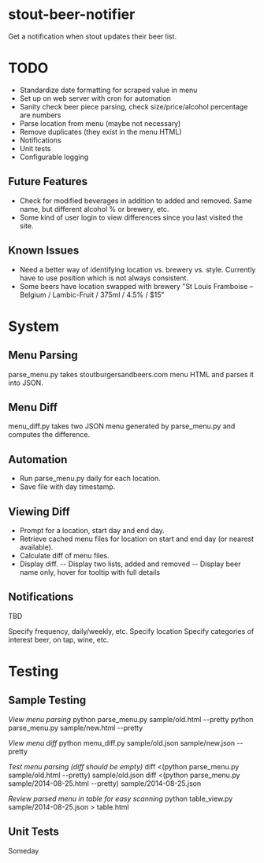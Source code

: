 stout-beer-notifier
===================

Get a notification when stout updates their beer list.

TODO
====

- Standardize date formatting for scraped value in menu
- Set up on web server with cron for automation
- Sanity check beer piece parsing, check size/price/alcohol percentage are numbers
- Parse location from menu (maybe not necessary)
- Remove duplicates (they exist in the menu HTML)
- Notifications
- Unit tests
- Configurable logging

Future Features
---------------

- Check for modified beverages in addition to added and removed. Same name, but different alcohol % or brewery, etc.
- Some kind of user login to view differences since you last visited the site.

Known Issues
------------

- Need a better way of identifying location vs. brewery vs. style. Currently have to use position which is not always consistent.
- Some beers have location swapped with brewery "St Louis Framboise – Belgium / Lambic-Fruit / 375ml / 4.5% / $15"

System
======

Menu Parsing
-------------
parse_menu.py takes stoutburgersandbeers.com menu HTML and parses it into JSON.

Menu Diff
---------
menu_diff.py takes two JSON menu generated by parse_menu.py and computes the difference.

Automation
----------

- Run parse_menu.py daily for each location.
- Save file with day timestamp.

Viewing Diff
------------

- Prompt for a location, start day and end day.
- Retrieve cached menu files for location on start and end day (or nearest available).
- Calculate diff of menu files.
- Display diff.
-- Display two lists, added and removed
-- Display beer name only, hover for tooltip with full details

Notifications
-------------

TBD

Specify frequency, daily/weekly, etc.
Specify location
Specify categories of interest beer, on tap, wine, etc.

Testing
=======

Sample Testing
--------------

_View menu parsing_
python parse_menu.py sample/old.html --pretty
python parse_menu.py sample/new.html --pretty

_View menu diff_
python menu_diff.py sample/old.json sample/new.json --pretty

_Test menu parsing (diff should be empty)_
diff <(python parse_menu.py sample/old.html --pretty) sample/old.json
diff <(python parse_menu.py sample/2014-08-25.html --pretty) sample/2014-08-25.json

_Review parsed menu in table for easy scanning_
python table_view.py sample/2014-08-25.json > table.html

Unit Tests
----------

Someday
